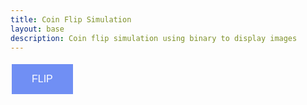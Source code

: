```yaml
---
title: Coin Flip Simulation
layout: base
description: Coin flip simulation using binary to display images
---
```




<html>
<head>
<title>Coin Flip</title>
</head>
<body>


<style>
button {
  background-color: #708ff4; /* blue */
  border: none;
  color: white;
  padding: 15px 32px;
  text-align: center;
  text-decoration: none;
  display: inline-block;
  font-size: 16px;
  margin: 5px 2px;
  cursor: pointer;
}
</style>

<button id = 'flipButton'>FLIP</button>

<script>
var button = document.getElementById('flipButton');

button.onclick = function() {
    flip()
}

function displayImage(src, width, height) {
 var img = document.createElement("img");
 img.src = src;
 img.width = width;
 img.height = height;
 document.body.appendChild(img);
}

    // toggle selected bit and recalculate
function flip() {
    var randomNum = Math.random(0,1)
    if(randomNum == 1) {
        displayImage('{{site.baseurl}}/images/HeadsOn2.png', 100, 100)
    } else {
        displayImage('{{site.baseurl}}/images/TailsOn2.png', 100, 100)
}
}
</script>

</body>
</html>










